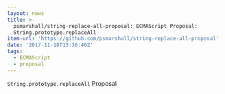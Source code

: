 ```yaml
---
layout: news
title: >-
  psmarshall/string-replace-all-proposal: ECMAScript Proposal:
  String.prototype.replaceAll
item-url: 'https://github.com/psmarshall/string-replace-all-proposal'
date: '2017-11-18T13:36:46Z'
tags:
  - ECMAScript
  - proposal
---
```

`String.prototype.replaceAll` Proposal
